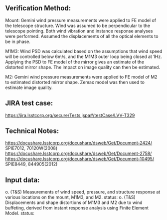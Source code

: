 Verification Method:
---
Mount: Gemini wind pressure measurements were applied to FE model of the telescope structure. Wind was assumed to be perpendicular to the telescope pointing. Both wind vibration and instance response analyses were performed. Assumed the displacements of all the optical elements to be in phase.

M1M3: Wind PSD was calculated based on the assumptions that wind speed will be controlled below 6m/s, and the M1M3 outer loop being closed at 1Hz. Applying the PSD to FE model of the mirror gives an estimate of the distorted mirror shape. The impact on image quality can then be estimated.

M2: Gemini wind pressure measurements were applied to FE model of M2 to estimated distorted mirror shape. Zemax model was then used to estimate image quality.

JIRA test case:
---
https://jira.lsstcorp.org/secure/Tests.jspa#/testCase/LVV-T329

Technical Notes:
---
https://docushare.lsstcorp.org/docushare/dsweb/Get/Document-2424/
SPIE7012, 70120W(2008)
https://docushare.lsstcorp.org/docushare/dsweb/Get/Document-2758/
https://docushare.lsstcorp.org/docushare/dsweb/Get/Document-10495/
SPIE8449, 844905(2012)

Input data:
---
o. (T&S) Measurements of wind speed, pressure, and structure response at various locations on the mount, M1M3, and M2.
        status: 
o. (T&S) Displacements and shape distortions of M1M3 and M2 due to wind buffeting, derived from instant response analysis using Finite Element Model.
	status:

